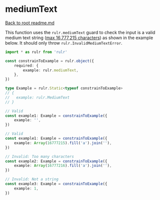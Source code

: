 # mediumText

[Back to root readme.md](../../../readme.md)

This function uses the `rulr.mediumText` guard to check the input is a valid medium text string ([max 16,777,215 characters](https://www.w3schools.com/sql/sql_datatypes.asp)) as shown in the example below. It should only throw `rulr.InvalidMediumTextError`.

```ts
import * as rulr from 'rulr'

const constrainToExample = rulr.object({
	required: {
		example: rulr.mediumText,
	},
})

type Example = rulr.Static<typeof constrainToExample>
// {
//   example: rulr.MediumText
// }

// Valid
const example1: Example = constrainToExample({
	example: '',
})

// Valid
const example1: Example = constrainToExample({
	example: Array(16777215).fill('a').join(''),
})

// Invalid: Too many characters
const example2: Example = constrainToExample({
	example: Array(16777216).fill('a').join(''),
})

// Invalid: Not a string
const example3: Example = constrainToExample({
	example: 1,
})
```
